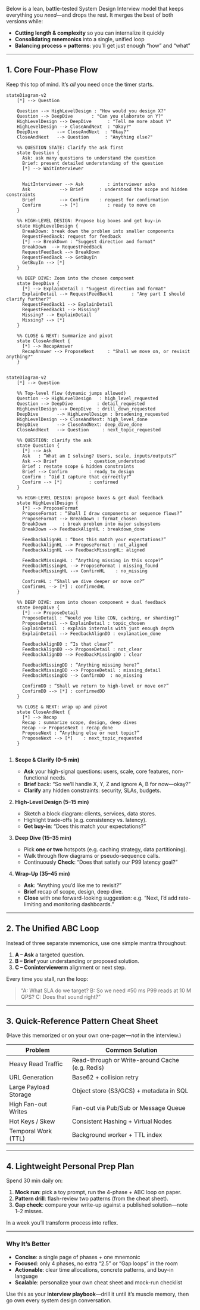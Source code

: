 Below is a lean, battle-tested System Design Interview model that keeps everything you *need*—and drops the rest. It merges the best of both versions while:

* **Cutting length & complexity** so you can internalize it quickly
* **Consolidating mnemonics** into a single, unified loop
* **Balancing process + patterns**: you’ll get just enough “how” and “what”

---

## 1. Core Four-Phase Flow

Keep this top of mind. It’s *all* you need once the timer starts.

```mermaid
stateDiagram-v2
    [*] --> Question

    Question --> HighLevelDesign : "How would you design X?"
    Question --> DeepDive       : "Can you elaborate on Y?"
    HighLevelDesign --> DeepDive      : "Tell me more about Y"
    HighLevelDesign --> CloseAndNext  : "Okay?"
    DeepDive       --> CloseAndNext  : "Okay?"
    CloseAndNext   --> Question      : "Anything else?"

    %% QUESTION STATE: Clarify the ask first
    state Question {
      Ask: ask many questions to understand the question
      Brief: present detailed understanding of the question
      [*] --> WaitInterviewer


      WaitInterviewer --> Ask         : interviewer asks
      Ask           --> Brief      : understood the scope and hidden constraints
      Brief         --> Confirm    : request for confirmation
      Confirm       --> [*]           : ready to move on
    }

    %% HIGH-LEVEL DESIGN: Propose big boxes and get buy-in
    state HighLevelDesign {
      BreakDown: break down the problem into smaller components
      RequestFeedBack: request for feedback
      [*] --> BreakDown : "Suggest direction and format"
      BreakDown  --> RequestFeedBack  
      RequestFeedBack --> BreakDown   
      RequestFeedBack --> GetBuyIn
      GetBuyIn --> [*]
    }

    %% DEEP DIVE: Zoom into the chosen component
    state DeepDive {
      [*] --> ExplainDetail : "Suggest direction and format"
      ExplainDetail --> RequestFeedBack1       : "Any part I should clarify further?"
      RequestFeedBack1 --> ExplainDetail
      RequestFeedBack1 --> Missing?
      Missing? --> ExplainDetail
      Missing? --> [*]
    }

    %% CLOSE & NEXT: Summarize and pivot
    state CloseAndNext {
      [*] --> RecapAnswer
      RecapAnswer --> ProposeNext     : "Shall we move on, or revisit anything?"
    }


```

```mermaid
stateDiagram-v2
    [*] --> Question

    %% Top-level flow (dynamic jumps allowed)
    Question --> HighLevelDesign   : high_level_requested
    Question --> DeepDive         : detail_requested
    HighLevelDesign --> DeepDive  : drill_down_requested
    DeepDive       --> HighLevelDesign : broadening_requested
    HighLevelDesign --> CloseAndNext: high_level_done
    DeepDive       --> CloseAndNext: deep_dive_done
    CloseAndNext   --> Question     : next_topic_requested

    %% QUESTION: clarify the ask
    state Question {
      [*] --> Ask
      Ask   : “What am I solving? Users, scale, inputs/outputs?”
      Ask --> Brief            : question_understood
      Brief : restate scope & hidden constraints
      Brief --> Confirm        : ready_to_design
      Confirm : “Did I capture that correctly?”
      Confirm --> [*]          : confirmed
    }

    %% HIGH-LEVEL DESIGN: propose boxes & get dual feedback
    state HighLevelDesign {
      [*] --> ProposeFormat
      ProposeFormat : “Shall I draw components or sequence flows?”
      ProposeFormat --> BreakDown : format_chosen
      BreakDown      : break problem into major subsystems
      BreakDown --> FeedbackAlignHL : breakdown_done

      FeedbackAlignHL : “Does this match your expectations?”
      FeedbackAlignHL --> ProposeFormat : not_aligned
      FeedbackAlignHL --> FeedbackMissingHL: aligned

      FeedbackMissingHL : “Anything missing in this scope?”
      FeedbackMissingHL --> ProposeFormat : missing_found
      FeedbackMissingHL --> ConfirmHL    : no_missing

      ConfirmHL : “Shall we dive deeper or move on?”
      ConfirmHL --> [*] : confirmedHL
    }

    %% DEEP DIVE: zoom into chosen component + dual feedback
    state DeepDive {
      [*] --> ProposeDetail
      ProposeDetail : “Would you like CDN, caching, or sharding?”
      ProposeDetail --> ExplainDetail : topic_chosen
      ExplainDetail  : explain internals with just enough depth
      ExplainDetail --> FeedbackAlignDD : explanation_done

      FeedbackAlignDD : “Is that clear?” 
      FeedbackAlignDD --> ProposeDetail : not_clear
      FeedbackAlignDD --> FeedbackMissingDD : clear

      FeedbackMissingDD : “Anything missing here?”
      FeedbackMissingDD --> ProposeDetail : missing_detail
      FeedbackMissingDD --> ConfirmDD  : no_missing

      ConfirmDD : “Shall we return to high-level or move on?”
      ConfirmDD --> [*] : confirmedDD
    }

    %% CLOSE & NEXT: wrap up and pivot
    state CloseAndNext {
      [*] --> Recap
      Recap : summarize scope, design, deep dives
      Recap --> ProposeNext : recap_done
      ProposeNext : “Anything else or next topic?” 
      ProposeNext --> [*]    : next_topic_requested
    }


```





1. **Scope & Clarify (0–5 min)**

   * **Ask** your high-signal questions: users, scale, core features, non-functional needs.
   * **Brief** back: “So we’ll handle X, Y, Z and ignore A, B for now—okay?”
   * **Clarify** any hidden constraints: security, SLAs, budgets.

2. **High-Level Design (5–15 min)**

   * Sketch a block diagram: clients, services, data stores.
   * Highlight trade-offs (e.g. consistency vs. latency).
   * **Get buy-in**: “Does this match your expectations?”

3. **Deep Dive (15–35 min)**

   * Pick **one or two** hotspots (e.g. caching strategy, data partitioning).
   * Walk through flow diagrams or pseudo-sequence calls.
   * Continuously **Check**: “Does that satisfy our P99 latency goal?”

4. **Wrap-Up (35–45 min)**

   * **Ask**: “Anything you’d like me to revisit?”
   * **Brief** recap of scope, design, deep dive.
   * **Close** with one forward-looking suggestion: e.g. “Next, I’d add rate-limiting and monitoring dashboards.”

---

## 2. The Unified ABC Loop

Instead of three separate mnemonics, use one simple mantra throughout:

1. **A – Ask** a targeted question.
2. **B – Brief** your understanding or proposed solution.
3. **C – Coninterviewerm** alignment or next step.

Every time you stall, run the loop:

> “A: What SLA do we target?
> B: So we need ≤50 ms P99 reads at 10 M QPS?
> C: Does that sound right?”

---

## 3. Quick-Reference Pattern Cheat Sheet

(Have this memorized or on your own one-pager—*not* in the interview.)

| Problem               | Common Solution                                 |
| --------------------- | ----------------------------------------------- |
| Heavy Read Traffic    | Read-through or Write-around Cache (e.g. Redis) |
| URL Generation        | Base62 + collision retry                        |
| Large Payload Storage | Object store (S3/GCS) + metadata in SQL         |
| High Fan-out Writes   | Fan-out via Pub/Sub or Message Queue            |
| Hot Keys / Skew       | Consistent Hashing + Virtual Nodes              |
| Temporal Work (TTL)   | Background worker + TTL index                   |

---

## 4. Lightweight Personal Prep Plan

Spend 30 min daily on:

1. **Mock run**: pick a toy prompt, run the 4-phase + ABC loop on paper.
2. **Pattern drill**: flash-review two patterns (from the cheat sheet).
3. **Gap check**: compare your write-up against a published solution—note 1–2 misses.

In a week you’ll transform process into reflex.

---

### Why It’s Better

* **Concise**: a single page of phases + one mnemonic
* **Focused**: only 4 phases, no extra “2.5” or “Gap loops” in the room
* **Actionable**: clear time allocations, concrete patterns, and buy-in language
* **Scalable**: personalize your own cheat sheet and mock-run checklist

Use this as your **interview playbook**—drill it until it’s muscle memory, then go own every system design conversation.
